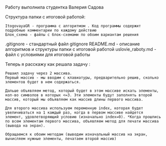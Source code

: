 

Работу выполнила студентка Валерия Садова

Структура папки с итоговой работой:

    ItogovayaGR - программа с алгоритмом . Код программы содержит подробные комментарии по каждому действию
    Блок_схема - файлы с блок-схемами по обоим вариантам решения
   .gitignore - стандартный файл gitignore
    README.md - описание алгоритмов и структуры папки с итоговой работой
    uslovie_raboty.md - файл с условиями для итоговой работы


Теперь я расскажу как решала задачу :



    Решаил задачу через 2 массива.
    Первый массив - мы вводим с клавиатуры, предварительно решив, сколько элементов будет в нем содержаться.
    
    Дальше объявляем метод, который будет в этом массиве искать элементы, кол-во символов в которых <=3. Эти элементы будут заполнять второй массив, который мы объявляем как массив длины первого массива.
    
    Для второго массива используем переменную index, которая будет увеличиваться на 1 каждый раз, когда в первом массиве найдется элемент, удовлетворяющий условию (изначально index=0). *Когда прошлись по всем элементам первого массива, объявляем метод для печати массива (вывода на экран).
   
    Обращаемся к обоим методам (выводим изначальный массив на экран, вычисляем нужные элементы, печатаем второй массив)


